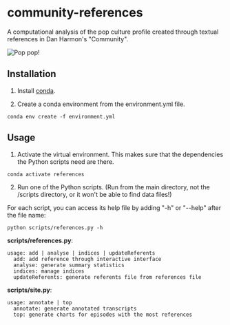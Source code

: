 # community-references

A computational analysis of the pop culture profile created through textual references in Dan Harmon's "Community".

![Pop pop!](https://media.giphy.com/media/xtIYfyKf16xJm/giphy.gif)

## Installation

1. Install [conda](https://docs.conda.io/projects/conda/en/latest/user-guide/install/).

2. Create a conda environment from the environment.yml file.
```
conda env create -f environment.yml
```

## Usage

1. Activate the virtual environment. This makes sure that the dependencies the Python scripts need are there.
```
conda activate references
```

2. Run one of the Python scripts. (Run from the main directory, not the /scripts directory, or it won't be able to find data files!)

For each script, you can access its help file by adding "-h" or "--help" after the file name:
```
python scripts/references.py -h
```

**scripts/references.py**:
```
usage: add | analyse | indices | updateReferents
  add: add reference through interactive interface
  analyse: generate summary statistics
  indices: manage indices
  updateReferents: generate referents file from references file
```

**scripts/site.py**:
```
usage: annotate | top
  annotate: generate annotated transcripts
  top: generate charts for episodes with the most references
```